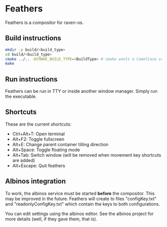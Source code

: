 # Feathers

Feathers is a compositor for raven-os.

## Build instructions

```bash
mkdir -p build/<build_type>
cd build/<build_type>
cmake ../.. -DCMAKE_BUILD_TYPE=<BuildType> # cmake wants a CamelCase value, so "Debug" for debug, "Release" for release etc.
make
```

## Run instructions

Feathers can be run in TTY or inside another window manager. Simply run the executable.

## Shortcuts

These are the current shortcuts:
- Ctrl+Alt+T:	Open terminal
- Alt+F2:	Toggle fullscreen
- Alt+E: Change parent container tilling direction
- Alt+Space: Toggle floating mode
- Alt+Tab:	Switch window (will be removed when movement key shortcuts are added)
- Alt+Escape:	Quit feathers 

## Albinos integration

To work, the albinos service must be started **before** the compositor. This may be improved in the future.
Feathers will create to files "configKey.txt" and "readonlyConfigKey.txt" which contain the keys to both configurations.

You can edit settings using the albinos editor. See the albinos project for more details (well, if they gave them, that is).
